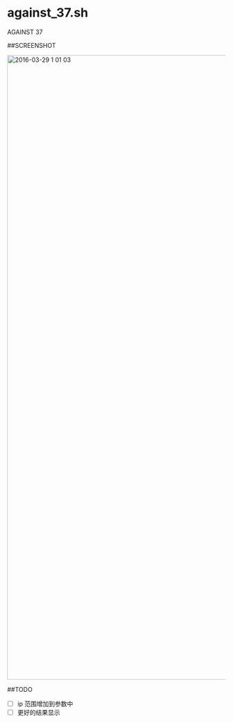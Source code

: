 # against_37.sh

AGAINST 37

##SCREENSHOT

<img width="1440" alt="2016-03-29 1 01 03" src="https://cloud.githubusercontent.com/assets/499038/14098447/65b35470-f5ae-11e5-8578-68edbd79b62e.png">

##TODO

- [ ] ip 范围增加到参数中
- [ ] 更好的结果显示
